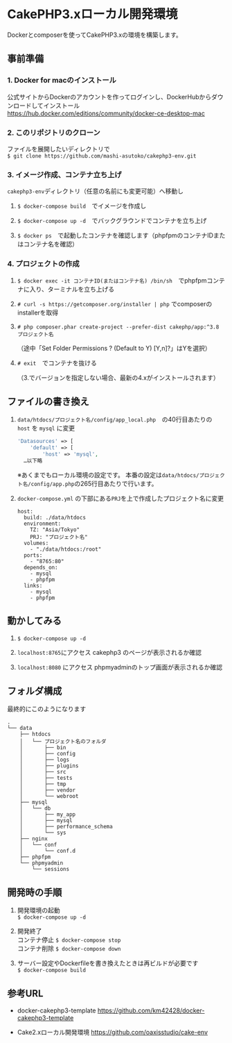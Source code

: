 # CakePHP3.xローカル開発環境

Dockerとcomposerを使ってCakePHP3.xの環境を構築します。

## 事前準備

### 1. Docker for macのインストール

公式サイトからDockerのアカウントを作ってログインし、DockerHubからダウンロードしてインストール  
https://hub.docker.com/editions/community/docker-ce-desktop-mac

### 2. このリポジトリのクローン

ファイルを展開したいディレクトリで  
`$ git clone https://github.com/mashi-asutoko/cakephp3-env.git`

### 3. イメージ作成、コンテナ立ち上げ

`cakephp3-env`ディレクトリ（任意の名前にも変更可能）へ移動し
1. `$ docker-compose build`　でイメージを作成し

2. `$ docker-compose up -d`　でバックグラウンドでコンテナを立ち上げ

3. `$ docker ps`　で起動したコンテナを確認します（phpfpmのコンテナIDまたはコンテナ名を確認）

### 4. プロジェクトの作成
1. `$ docker exec -it コンテナID(またはコンテナ名) /bin/sh`　でphpfpmコンテナに入り、ターミナルを立ち上げる

2. `# curl -s https://getcomposer.org/installer | php` でcomposerのinstallerを取得

3. `# php composer.phar create-project --prefer-dist cakephp/app:^3.8 プロジェクト名`

    （途中「Set Folder Permissions ? (Default to Y) [Y,n]?」はYを選択）

4. `# exit`　でコンテナを抜ける

    （3.でバージョンを指定しない場合、最新の4.xがインストールされます）

## ファイルの書き換え

1. `data/htdocs/プロジェクト名/config/app_local.php`　の40行目あたりの `host` を `mysql` に変更
    ```php
    'Datasources' => [
        'default' => [
            'host' => 'mysql',
      …以下略
    ```
    ※あくまでもローカル環境の設定です。
    本番の設定は`data/htdocs/プロジェクト名/config/app.php`の265行目あたりで行います。

2. `docker-compose.yml` の下部にある`PRJ`を上で作成したプロジェクト名に変更
    ```text
    host:
      build: ./data/htdocs
      environment:
        TZ: "Asia/Tokyo"
        PRJ: "プロジェクト名"
      volumes:
        - "./data/htdocs:/root"
      ports:
        - "8765:80"
      depends_on:
        - mysql
        - phpfpm
      links:
        - mysql
        - phpfpm
      ```


## 動かしてみる

1. `$ docker-compose up -d`

2. `localhost:8765`にアクセス cakephp3 のページが表示されるか確認

3. `localhost:8080` にアクセス phpmyadminのトップ画面が表示されるか確認


## フォルダ構成

最終的にこのようになります

```text
.
└── data
    ├── htdocs
    │   └── プロジェクト名のフォルダ
    │       ├── bin
    │       ├── config
    │       ├── logs
    │       ├── plugins
    │       ├── src
    │       ├── tests
    │       ├── tmp
    │       ├── vendor
    │       └── webroot
    ├── mysql
    │   └── db
    │       ├── my_app
    │       ├── mysql
    │       ├── performance_schema
    │       └── sys
    ├── nginx
    │   └── conf
    │       └── conf.d
    ├── phpfpm
    └── phpmyadmin
        └── sessions
```

## 開発時の手順

1. 開発環境の起動  
  `$ docker-compose up -d`

2. 開発終了  
  コンテナ停止 `$ docker-compose stop`  
  コンテナ削除 `$ docker-compose down`

3. サーバー設定やDockerfileを書き換えたときは再ビルドが必要です  
  `$ docker-compose build`


## 参考URL

- docker-cakephp3-template
   https://github.com/km42428/docker-cakephp3-template

- Cake2.xローカル開発環境
   https://github.com/oaxisstudio/cake-env